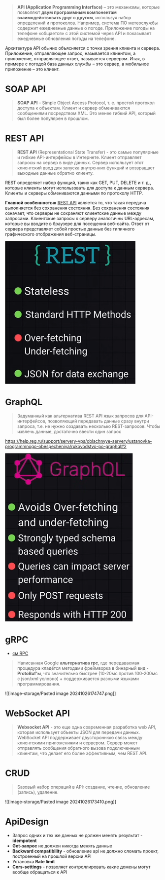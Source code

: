 > **API (Application Programming Interface)** – это механизмы, которые позволяют **двум программным компонентам взаимодействовать друг с другом**, используя набор определений и протоколов. Например, система ПО метеослужбы содержит ежедневные данные о погоде. Приложение погоды на телефоне «общается» с этой системой через API и показывает ежедневные обновления погоды на телефоне.

Архитектура API обычно объясняется с точки зрения клиента и сервера. Приложение, отправляющее запрос, называется клиентом, а приложение, отправляющее ответ, называется сервером. Итак, в примере с погодой база данных службы – это сервер, а мобильное приложение – это клиент.

# SOAP API
> **SOAP API** – Simple Object Access Protocol, т. е. простой протокол доступа к объектам. Клиент и сервер обмениваются сообщениями посредством XML. Это менее гибкий API, который был более популярен в прошлом.

# REST API
> **REST API** (Representational State Transfer) - это самые популярные и гибкие API-интерфейсы в Интернете. Клиент отправляет запросы на сервер в виде данных. Сервер использует этот клиентский ввод для запуска внутренних функций и возвращает выходные данные обратно клиенту.

REST определяет набор функций, таких как GET, PUT, DELETE и т. д., которые клиенты могут использовать для доступа к данным сервера. Клиенты и серверы обмениваются данными по протоколу HTTP.

**Главной особенностью** [REST API](https://docs.aws.amazon.com/apigateway/latest/developerguide/http-api-vs-rest?pg=wianapi&cta=restapi) является то, что такая передача выполняется без сохранения состояния. Без сохранения состояния означает, что серверы не сохраняют клиентские данные между запросами. Клиентские запросы к серверу аналогичны URL-адресам, которые вы вводите в браузере для посещения веб-сайта. Ответ от сервера представляет собой простые данные без типичного графического отображения веб-страницы.

![image-storage/Pasted image 20241026174121.png](image-storage/Pasted%20image%2020241026174121.png)

# GraphQL
> Задуманный как альтернатива REST API язык запросов для API-интерфейсов, позволяющий передавать данные сразу внутри запроса, т.е. не нужно создавать несколько REST-запросов. Чтобы извлечь данные, достаточно ввести один запрос

https://help.reg.ru/support/servery-vps/oblachnyye-servery/ustanovka-programmnogo-obespecheniya/rukovodstvo-po-graphql#2

![image-storage/Pasted image 20241026174216.png](image-storage/Pasted%20image%2020241026174216.png)
# gRPC
- [см RPC](rpc.md)
> Написанная Google **альтернатива rpc**, где передаваемая процедура кладётся методами фреймворка в бинарный вид - **ProtoBuf'ы**, что значительно быстрее (10-20мс против 100-200мс с json/xml условно) + поддерживается разными языками программирования.

![[image-storage/Pasted image 20241026174747.png]]
# WebSocket API
 > **Websocket API** - это еще одна современная разработка web API, которая использует объекты JSON для передачи данных. WebSocket API поддерживает двустороннюю связь между клиентскими приложениями и сервером. Сервер может отправлять сообщения обратного вызова подключенным клиентам, что делает его более эффективным, чем REST API.
# CRUD
> Базовый набор операций в API: создание, чтение, обновление (запись), удаление.

![[image-storage/Pasted image 20241026173410.png]]
# ApiDesign
* Запрос одних и тех же данных не должен менять результат - **idempotent**
* **Get-запрос** не должен никогда менять данные
* **Backward compatibility** - обновление api не должно сломать проект, построенный на прошлой версии API
* Установка **Rate limit**
* **Cors-settings** - позволяет контроллировать какие домены могут вообще обращаться к API